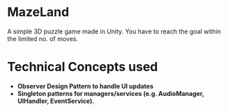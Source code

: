 # MazeLand
A simple 3D puzzle game made in Unity. You have to reach the goal within the limited no. of moves.

# Technical Concepts used
- **Observer Design Pattern to handle UI updates**
- **Singleton patterns for managers/services (e.g. AudioManager, UIHandler, EventService).**
